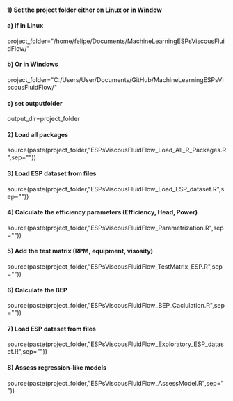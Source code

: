 #### 1) Set the project folder either on Linux or in Window
#### a) If in Linux 
project_folder="/home/felipe/Documents/MachineLearningESPsViscousFluidFlow/"

#### b) Or in Windows
project_folder="C:/Users/User/Documents/GitHub/MachineLearningESPsViscousFluidFlow/"

#### c) set outputfolder
output_dir=project_folder

#### 2) Load all packages
source(paste(project_folder,"ESPsViscousFluidFlow_Load_All_R_Packages.R",sep=""))

#### 3) Load ESP dataset from files
source(paste(project_folder,"ESPsViscousFluidFlow_Load_ESP_dataset.R",sep=""))

#### 4) Calculate the efficiency parameters (Efficiency, Head, Power)
source(paste(project_folder,"ESPsViscousFluidFlow_Parametrization.R",sep=""))

#### 5) Add the test matrix (RPM, equipment, visosity)
source(paste(project_folder,"ESPsViscousFluidFlow_TestMatrix_ESP.R",sep=""))

#### 6) Calculate the BEP
source(paste(project_folder,"ESPsViscousFluidFlow_BEP_Caclulation.R",sep=""))

#### 7) Load ESP dataset from files
source(paste(project_folder,"ESPsViscousFluidFlow_Exploratory_ESP_dataset.R",sep=""))

#### 8) Assess regression-like models
source(paste(project_folder,"ESPsViscousFluidFlow_AssessModel.R",sep=""))
